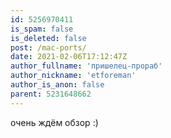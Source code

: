 ```yaml
---
id: 5256970411
is_spam: false
is_deleted: false
post: /mac-ports/
date: 2021-02-06T17:12:47Z
author_fullname: 'пришелец-прораб'
author_nickname: 'etforeman'
author_is_anon: false
parent: 5231648662
---
```


<p>очень ждём обзор :)</p>
